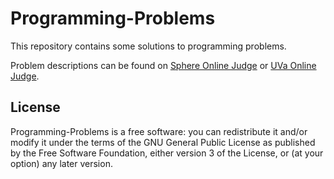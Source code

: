 # Programming-Problems

This repository contains some solutions to programming problems.

Problem descriptions can be found on [Sphere Online Judge](http://www.spoj.com/)
or [UVa Online Judge](https://uva.onlinejudge.org/).

## License
Programming-Problems is a free software: you can redistribute it and/or modify it under the terms of the GNU General Public License as published by the Free Software Foundation, either version 3 of the License, or (at your option) any later version.
